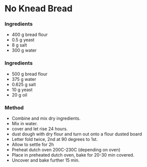# No Knead Bread

### Ingredients
* 400 g bread flour
* 0.5 g yeast
* 8 g salt
* 300 g water

### Ingredients
* 500 g   bread flour
* 375 g   water
* 0.625 g   salt
* 10 g   yeast
* 20 g  oil


### Method
* Combine and mix dry ingredients.
* Mix in water.
* cover and let rise 24 hours.
* dust dough with dry flour and turn out onto a flour dusted board
* Letter fold twice, 2nd at 90 degrees to 1st.
* Allow to settle for 2h
* Preheat dutch oven 200C-230C (depending on oven)
* Place in preheated dutch oven, bake for 20-30 min covered.
* Uncover and bake further 15 min.